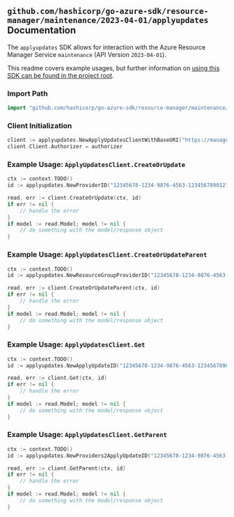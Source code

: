 
## `github.com/hashicorp/go-azure-sdk/resource-manager/maintenance/2023-04-01/applyupdates` Documentation

The `applyupdates` SDK allows for interaction with the Azure Resource Manager Service `maintenance` (API Version `2023-04-01`).

This readme covers example usages, but further information on [using this SDK can be found in the project root](https://github.com/hashicorp/go-azure-sdk/tree/main/docs).

### Import Path

```go
import "github.com/hashicorp/go-azure-sdk/resource-manager/maintenance/2023-04-01/applyupdates"
```


### Client Initialization

```go
client := applyupdates.NewApplyUpdatesClientWithBaseURI("https://management.azure.com")
client.Client.Authorizer = authorizer
```


### Example Usage: `ApplyUpdatesClient.CreateOrUpdate`

```go
ctx := context.TODO()
id := applyupdates.NewProviderID("12345678-1234-9876-4563-123456789012", "example-resource-group", "providerValue", "resourceTypeValue", "resourceValue")

read, err := client.CreateOrUpdate(ctx, id)
if err != nil {
	// handle the error
}
if model := read.Model; model != nil {
	// do something with the model/response object
}
```


### Example Usage: `ApplyUpdatesClient.CreateOrUpdateParent`

```go
ctx := context.TODO()
id := applyupdates.NewResourceGroupProviderID("12345678-1234-9876-4563-123456789012", "example-resource-group", "providerValue", "resourceParentTypeValue", "resourceParentValue", "resourceTypeValue", "resourceValue")

read, err := client.CreateOrUpdateParent(ctx, id)
if err != nil {
	// handle the error
}
if model := read.Model; model != nil {
	// do something with the model/response object
}
```


### Example Usage: `ApplyUpdatesClient.Get`

```go
ctx := context.TODO()
id := applyupdates.NewApplyUpdateID("12345678-1234-9876-4563-123456789012", "example-resource-group", "providerValue", "resourceTypeValue", "resourceValue", "applyUpdateValue")

read, err := client.Get(ctx, id)
if err != nil {
	// handle the error
}
if model := read.Model; model != nil {
	// do something with the model/response object
}
```


### Example Usage: `ApplyUpdatesClient.GetParent`

```go
ctx := context.TODO()
id := applyupdates.NewProviders2ApplyUpdateID("12345678-1234-9876-4563-123456789012", "example-resource-group", "providerValue", "resourceParentTypeValue", "resourceParentValue", "resourceTypeValue", "resourceValue", "applyUpdateValue")

read, err := client.GetParent(ctx, id)
if err != nil {
	// handle the error
}
if model := read.Model; model != nil {
	// do something with the model/response object
}
```
